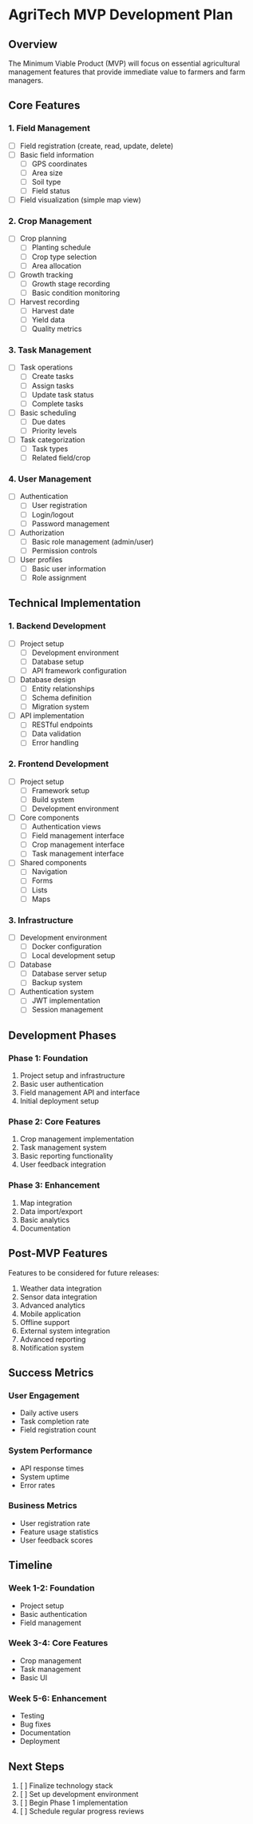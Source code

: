 # AgriTech MVP Development Plan

## Overview

The Minimum Viable Product (MVP) will focus on essential agricultural management features that provide immediate value to farmers and farm managers.

## Core Features

### 1. Field Management
- [ ] Field registration (create, read, update, delete)
- [ ] Basic field information
  - [ ] GPS coordinates
  - [ ] Area size
  - [ ] Soil type
  - [ ] Field status
- [ ] Field visualization (simple map view)

### 2. Crop Management
- [ ] Crop planning
  - [ ] Planting schedule
  - [ ] Crop type selection
  - [ ] Area allocation
- [ ] Growth tracking
  - [ ] Growth stage recording
  - [ ] Basic condition monitoring
- [ ] Harvest recording
  - [ ] Harvest date
  - [ ] Yield data
  - [ ] Quality metrics

### 3. Task Management
- [ ] Task operations
  - [ ] Create tasks
  - [ ] Assign tasks
  - [ ] Update task status
  - [ ] Complete tasks
- [ ] Basic scheduling
  - [ ] Due dates
  - [ ] Priority levels
- [ ] Task categorization
  - [ ] Task types
  - [ ] Related field/crop

### 4. User Management
- [ ] Authentication
  - [ ] User registration
  - [ ] Login/logout
  - [ ] Password management
- [ ] Authorization
  - [ ] Basic role management (admin/user)
  - [ ] Permission controls
- [ ] User profiles
  - [ ] Basic user information
  - [ ] Role assignment

## Technical Implementation

### 1. Backend Development
- [ ] Project setup
  - [ ] Development environment
  - [ ] Database setup
  - [ ] API framework configuration
- [ ] Database design
  - [ ] Entity relationships
  - [ ] Schema definition
  - [ ] Migration system
- [ ] API implementation
  - [ ] RESTful endpoints
  - [ ] Data validation
  - [ ] Error handling

### 2. Frontend Development
- [ ] Project setup
  - [ ] Framework setup
  - [ ] Build system
  - [ ] Development environment
- [ ] Core components
  - [ ] Authentication views
  - [ ] Field management interface
  - [ ] Crop management interface
  - [ ] Task management interface
- [ ] Shared components
  - [ ] Navigation
  - [ ] Forms
  - [ ] Lists
  - [ ] Maps

### 3. Infrastructure
- [ ] Development environment
  - [ ] Docker configuration
  - [ ] Local development setup
- [ ] Database
  - [ ] Database server setup
  - [ ] Backup system
- [ ] Authentication system
  - [ ] JWT implementation
  - [ ] Session management

## Development Phases

### Phase 1: Foundation
1. Project setup and infrastructure
2. Basic user authentication
3. Field management API and interface
4. Initial deployment setup

### Phase 2: Core Features
1. Crop management implementation
2. Task management system
3. Basic reporting functionality
4. User feedback integration

### Phase 3: Enhancement
1. Map integration
2. Data import/export
3. Basic analytics
4. Documentation

## Post-MVP Features

Features to be considered for future releases:
1. Weather data integration
2. Sensor data integration
3. Advanced analytics
4. Mobile application
5. Offline support
6. External system integration
7. Advanced reporting
8. Notification system

## Success Metrics

### User Engagement
- Daily active users
- Task completion rate
- Field registration count

### System Performance
- API response times
- System uptime
- Error rates

### Business Metrics
- User registration rate
- Feature usage statistics
- User feedback scores

## Timeline

### Week 1-2: Foundation
- Project setup
- Basic authentication
- Field management

### Week 3-4: Core Features
- Crop management
- Task management
- Basic UI

### Week 5-6: Enhancement
- Testing
- Bug fixes
- Documentation
- Deployment

## Next Steps

1. [ ] Finalize technology stack
2. [ ] Set up development environment
3. [ ] Begin Phase 1 implementation
4. [ ] Schedule regular progress reviews
